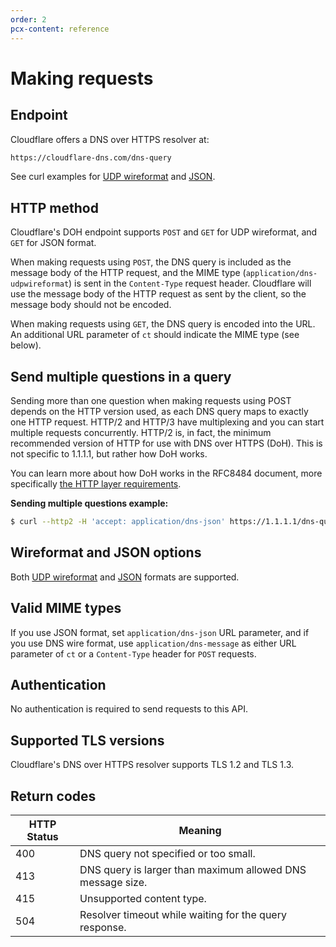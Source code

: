 ```yaml
---
order: 2
pcx-content: reference
---
```


# Making requests

## Endpoint

Cloudflare offers a DNS over HTTPS resolver at:

```txt
https://cloudflare-dns.com/dns-query
```

See curl examples for [UDP wireformat](https://developers.cloudflare.com/1.1.1.1/dns-over-https/wireformat/) and [JSON](https://developers.cloudflare.com/1.1.1.1/dns-over-https/json-format/).

## HTTP method

Cloudflare's DOH endpoint supports `POST` and `GET` for UDP wireformat, and `GET` for JSON format.

When making requests using `POST`, the DNS query is included as the message body of the HTTP request, and the MIME type (`application/dns-udpwireformat`) is sent in the `Content-Type` request header. Cloudflare will use the message body of the HTTP request as sent by the client, so the message body should not be encoded.

When making requests using `GET`, the DNS query is encoded into the URL. An additional URL parameter of `ct` should indicate the MIME type (see below).

## Send multiple questions in a query

Sending more than one question when making requests using POST depends on the HTTP version used, as each DNS query maps to exactly one HTTP request. HTTP/2 and HTTP/3 have multiplexing and you can start multiple requests concurrently. HTTP/2 is, in fact, the minimum recommended version of HTTP for use with DNS over HTTPS (DoH). This is not specific to 1.1.1.1, but rather how DoH works. 

You can learn more about how DoH works in the RFC8484 document, more specifically [the HTTP layer requirements](https://datatracker.ietf.org/doc/html/rfc8484#section-5.2).

**Sending multiple questions example:**

```sh
$ curl --http2 -H 'accept: application/dns-json' https://1.1.1.1/dns-query?name=cloudflare.com --next --http2 -H 'accept: application/dns-json' https://1.1.1.1/dns-query?name=cloudflare.com
```

## Wireformat and JSON options

Both [UDP wireformat](https://developers.cloudflare.com/1.1.1.1/dns-over-https/wireformat/) and [JSON](https://developers.cloudflare.com/1.1.1.1/dns-over-https/json-format/) formats are supported.

## Valid MIME types

If you use JSON format, set `application/dns-json` URL parameter, and if you use DNS wire format, use `application/dns-message` as either URL parameter of `ct` or a `Content-Type` header for `POST` requests.

## Authentication

No authentication is required to send requests to this API.

## Supported TLS versions

Cloudflare's DNS over HTTPS resolver supports TLS 1.2 and TLS 1.3.

## Return codes

<TableWrap>

HTTP Status | Meaning
------------|-----------
400         | DNS query not specified or too small.
413         | DNS query is larger than maximum allowed DNS message size.
415         | Unsupported content type.
504         | Resolver timeout while waiting for the query response.

</TableWrap>
